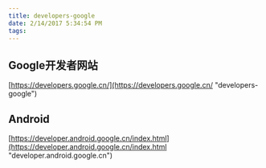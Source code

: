 ```yaml
---
title: developers-google
date: 2/14/2017 5:34:54 PM 
tags:
---
```

## Google开发者网站 ##
[https://developers.google.cn/](https://developers.google.cn/ "developers-google")
## Android ##
[https://developer.android.google.cn/index.html](https://developer.android.google.cn/index.html "developer.android.google.cn")